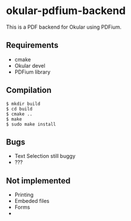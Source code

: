 okular-pdfium-backend
====================

This is a PDF backend for Okular using PDFium.

Requirements
------------
- cmake
- Okular devel
- PDFium library

Compilation
-----------
```
$ mkdir build
$ cd build
$ cmake ..
$ make
$ sudo make install
```

Bugs
----
- Text Selection still buggy
- ???

Not implemented
---------
- Printing
- Embeded files
- Forms
-
